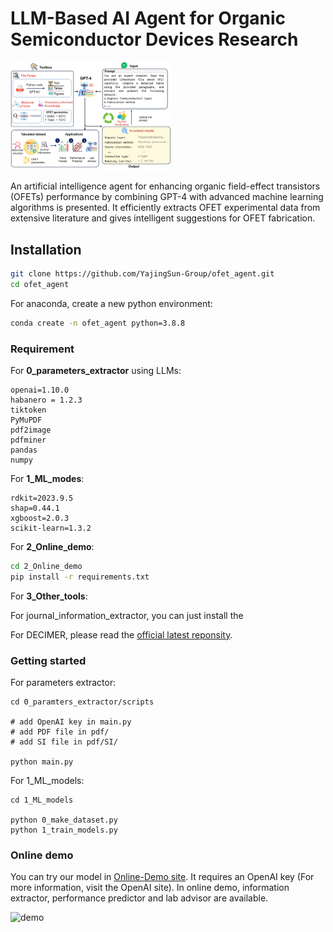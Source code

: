 # LLM-Based AI Agent for Organic Semiconductor Devices Research

<img src="\Fig1.jpg" alt="Fig1" style="zoom: 25%;" />

An artificial intelligence agent for enhancing organic field-effect transistors (OFETs) performance by combining GPT-4 with advanced machine learning algorithms is presented. It efficiently extracts OFET experimental data from extensive literature and gives intelligent suggestions for OFET fabrication. 

## Installation

```sh
git clone https://github.com/YajingSun-Group/ofet_agent.git
cd ofet_agent
```

For anaconda, create a new python environment:

```sh
conda create -n ofet_agent python=3.8.8
```

### Requirement

For **0_parameters_extractor** using LLMs:

```
openai=1.10.0
habanero = 1.2.3
tiktoken  
PyMuPDF
pdf2image
pdfminer
pandas
numpy
```

For **1_ML_modes**:

```
rdkit=2023.9.5
shap=0.44.1
xgboost=2.0.3
scikit-learn=1.3.2
```

For **2_Online_demo**:

```sh
cd 2_Online_demo
pip install -r requirements.txt
```

For **3_Other_tools**:

For journal_information_extractor, you can just install the 

For DECIMER, please read the [official latest reponsity](https://github.com/Kohulan/DECIMER-Image-Segmentation).

### Getting started

For parameters extractor:

```
cd 0_paramters_extractor/scripts

# add OpenAI key in main.py
# add PDF file in pdf/
# add SI file in pdf/SI/

python main.py
```

For 1_ML_models:

```
cd 1_ML_models

python 0_make_dataset.py
python 1_train_models.py
```

### Online demo

You can try our model in [Online-Demo site](https://ofet-v1.streamlit.app/). It requires an OpenAI key (For more information, visit the OpenAI site). In online demo, information extractor, performance predictor and lab advisor are available.

![demo](E:\博士在校\投稿1\code\ofet_agent\demo.jpg)



